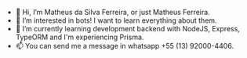 - 👋 Hi, I’m Matheus da Silva Ferreira, or just Matheus Ferreira.
- 👀 I’m interested in bots! I want to learn everything about them.
- 🌱 I’m currently learning development backend with NodeJS, Express, TypeORM and I'm experiencing Prisma.
- 📫 You can send me a message in whatsapp +55 (13) 92000-4406.


